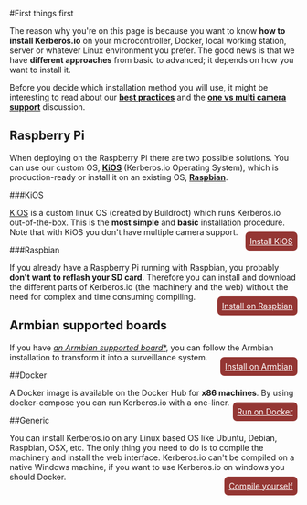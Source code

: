 #First things first

The reason why you're on this page is because you want to know **how to install Kerberos.io** on your microcontroller, Docker, local working station, server or whatever Linux environment you prefer. The good news is that we have **different approaches** from basic to advanced; it depends on how you want to install it.

Before you decide which installation method you will use, it might be interesting to read about our [**best practices**](/best_practices) and the [**one vs multi camera support**](/strategy#one-vs-multi) discussion.

## Raspberry Pi

When deploying on the Raspberry Pi there are two possible solutions. You can use our custom OS, [**KiOS**](installation/KiOS) (Kerberos.io Operating System), which is production-ready or install it on an existing OS, [**Raspbian**](installation/Raspbian).

###KiOS

[KiOS](https://github.com/kerberos-io/kios) is a custom linux OS (created by Buildroot) which runs Kerberos.io out-of-the-box. This is the **most simple** and **basic** installation procedure. Note that with KiOS you don't have multiple camera support.

<div style="float:right;margin-top:-15px;"><a href="installation/KiOS" style="color:#fff;background-color:#943633;border-radius:7px;padding:8px;">Install KiOS</a></div>

###Raspbian

If you already have a Raspberry Pi running with Raspbian, you probably **don't want to reflash your SD card**. Therefore you can install and download the different parts of Kerberos.io (the machinery and the web) without the need for complex and time consuming compiling.

<div style="float:right;margin-top:-15px;"><a href="installation/Raspbian" style="color:#fff;background-color:#943633;border-radius:7px;padding:8px;">Install on Raspbian</a></div>

## Armbian supported boards

If you have <a target="_blank" href="https://www.armbian.com/download/">*an Armbian supported board**</a>, you can follow the Armbian installation to transform it into a surveillance system.

<div style="float:right;margin-top:-15px;"><a href="installation/Armbian" style="color:#fff;background-color:#943633;border-radius:7px;padding:8px;">Install on Armbian</a></div>

##Docker

A Docker image is available on the Docker Hub for **x86 machines**. By using docker-compose you can run Kerberos.io with a one-liner.

<div style="float:right;margin-top:-15px;"><a href="installation/Docker" style="color:#fff;background-color:#943633;border-radius:7px;padding:8px;">Run on Docker</a></div>

##Generic

You can install Kerberos.io on any Linux based OS like Ubuntu, Debian, Raspbian, OSX, etc. The only thing you need to do is to compile the machinery and install the web interface. Kerberos.io can't be compiled on a native Windows machine, if you want to use Kerberos.io on windows you should Docker.

<div style="float:right;margin-top:-15px;"><a href="installation/generic" style="color:#fff;background-color:#943633;border-radius:7px;padding:8px;">Compile yourself</a></div>
